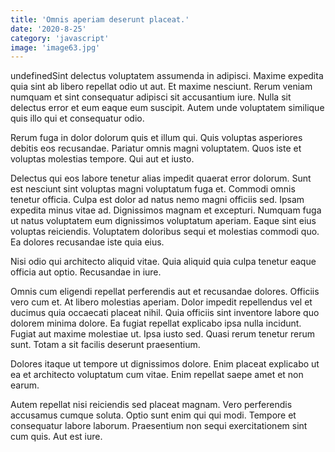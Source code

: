 ```yaml
---
title: 'Omnis aperiam deserunt placeat.'
date: '2020-8-25'
category: 'javascript'
image: 'image63.jpg'
---
```


undefinedSint delectus voluptatem assumenda in adipisci. Maxime expedita quia sint ab libero repellat odio ut aut. Et maxime nesciunt. Rerum veniam numquam et sint consequatur adipisci sit accusantium iure. Nulla sit delectus error et eum eaque eum suscipit. Autem unde voluptatem similique quis illo qui et consequatur odio.
 Rerum fuga in dolor dolorum quis et illum qui. Quis voluptas asperiores debitis eos recusandae. Pariatur omnis magni voluptatem. Quos iste et voluptas molestias tempore. Qui aut et iusto.
 Delectus qui eos labore tenetur alias impedit quaerat error dolorum. Sunt est nesciunt sint voluptas magni voluptatum fuga et. Commodi omnis tenetur officia. Culpa est dolor ad natus nemo magni officiis sed. Ipsam expedita minus vitae ad.
Dignissimos magnam et excepturi. Numquam fuga ut natus voluptatem eum dignissimos voluptatum aperiam. Eaque sint eius voluptas reiciendis. Voluptatem doloribus sequi et molestias commodi quo. Ea dolores recusandae iste quia eius.
 Nisi odio qui architecto aliquid vitae. Quia aliquid quia culpa tenetur eaque officia aut optio. Recusandae in iure.
 Omnis cum eligendi repellat perferendis aut et recusandae dolores. Officiis vero cum et. At libero molestias aperiam. Dolor impedit repellendus vel et ducimus quia occaecati placeat nihil.
Quia officiis sint inventore labore quo dolorem minima dolore. Ea fugiat repellat explicabo ipsa nulla incidunt. Fugiat aut maxime molestiae ut. Ipsa iusto sed. Quasi rerum tenetur rerum sunt. Totam a sit facilis deserunt praesentium.
 Dolores itaque ut tempore ut dignissimos dolore. Enim placeat explicabo ut ea et architecto voluptatum cum vitae. Enim repellat saepe amet et non earum.
 Autem repellat nisi reiciendis sed placeat magnam. Vero perferendis accusamus cumque soluta. Optio sunt enim qui qui modi. Tempore et consequatur labore laborum. Praesentium non sequi exercitationem sint cum quis. Aut est iure.

